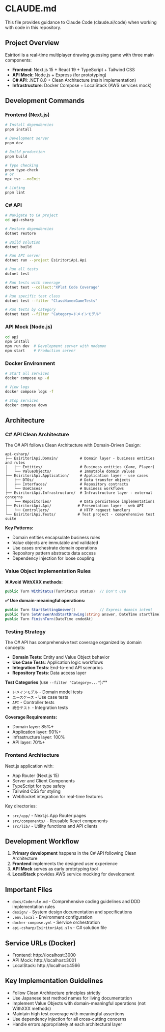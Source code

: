 # CLAUDE.md

This file provides guidance to Claude Code (claude.ai/code) when working with code in this repository.

## Project Overview

Esiritori is a real-time multiplayer drawing guessing game with three main components:

- **Frontend**: Next.js 15 + React 19 + TypeScript + Tailwind CSS
- **API Mock**: Node.js + Express (for prototyping)
- **C# API**: .NET 8.0 + Clean Architecture (main implementation)
- **Infrastructure**: Docker Compose + LocalStack (AWS services mock)

## Development Commands

### Frontend (Next.js)
```bash
# Install dependencies
pnpm install

# Development server
pnpm dev

# Build production
pnpm build

# Type checking
pnpm type-check
# or
npx tsc --noEmit

# Linting
pnpm lint
```

### C# API
```bash
# Navigate to C# project
cd api-csharp

# Restore dependencies
dotnet restore

# Build solution
dotnet build

# Run API server
dotnet run --project EsiritoriApi.Api

# Run all tests
dotnet test

# Run tests with coverage
dotnet test --collect:"XPlat Code Coverage"

# Run specific test class
dotnet test --filter "ClassName=GameTests"

# Run tests by category
dotnet test --filter "Category=ドメインモデル"
```

### API Mock (Node.js)
```bash
cd api
npm install
npm run dev  # Development server with nodemon
npm start    # Production server
```

### Docker Environment
```bash
# Start all services
docker compose up -d

# View logs
docker compose logs -f

# Stop services
docker compose down
```

## Architecture

### C# API Clean Architecture
The C# API follows Clean Architecture with Domain-Driven Design:

```
api-csharp/
├── EsiritoriApi.Domain/          # Domain layer - business entities and rules
│   ├── Entities/                 # Business entities (Game, Player)
│   └── ValueObjects/             # Immutable domain values
├── EsiritoriApi.Application/     # Application layer - use cases
│   ├── DTOs/                     # Data transfer objects
│   ├── Interfaces/               # Repository contracts
│   └── UseCases/                 # Business workflows
├── EsiritoriApi.Infrastructure/  # Infrastructure layer - external concerns
│   └── Repositories/             # Data persistence implementations
├── EsiritoriApi.Api/            # Presentation layer - web API
│   └── Controllers/              # HTTP request handlers
└── EsiritoriApi.Tests/          # Test project - comprehensive test suite
```

**Key Patterns:**
- Domain entities encapsulate business rules
- Value objects are immutable and validated
- Use cases orchestrate domain operations
- Repository pattern abstracts data access
- Dependency injection for loose coupling

### Value Object Implementation Rules

**❌ Avoid WithXXX methods:**
```csharp
public Turn WithStatus(TurnStatus status)  // Don't use
```

**✅ Use domain-meaningful operations:**
```csharp
public Turn StartSettingAnswer()           // Express domain intent
public Turn SetAnswerAndStartDrawing(string answer, DateTime startTime)
public Turn FinishTurn(DateTime endedAt)
```

### Testing Strategy

The C# API has comprehensive test coverage organized by domain concepts:

- **Domain Tests**: Entity and Value Object behavior
- **Use Case Tests**: Application logic workflows  
- **Integration Tests**: End-to-end API scenarios
- **Repository Tests**: Data access layer

**Test Categories** (use `--filter "Category=..."`):**
- `ドメインモデル` - Domain model tests
- `ユースケース` - Use case tests
- `API` - Controller tests
- `統合テスト` - Integration tests

**Coverage Requirements:**
- Domain layer: 85%+
- Application layer: 90%+
- Infrastructure layer: 100%
- API layer: 70%+

### Frontend Architecture

Next.js application with:
- App Router (Next.js 15)
- Server and Client Components
- TypeScript for type safety
- Tailwind CSS for styling
- WebSocket integration for real-time features

Key directories:
- `src/app/` - Next.js App Router pages
- `src/components/` - Reusable React components
- `src/lib/` - Utility functions and API clients

## Development Workflow

1. **Primary development** happens in the C# API following Clean Architecture
2. **Frontend** implements the designed user experience
3. **API Mock** serves as early prototyping tool
4. **LocalStack** provides AWS service mocking for development

## Important Files

- `docs/Coderule.md` - Comprehensive coding guidelines and DDD implementation rules
- `design/` - System design documentation and specifications
- `.env.local` - Environment configuration
- `docker-compose.yml` - Service orchestration
- `api-csharp/EsiritoriApi.sln` - C# solution file

## Service URLs (Docker)

- Frontend: http://localhost:3000
- API Mock: http://localhost:3001  
- LocalStack: http://localhost:4566

## Key Implementation Guidelines

- Follow Clean Architecture principles strictly
- Use Japanese test method names for living documentation
- Implement Value Objects with domain-meaningful operations (not WithXXX methods)
- Maintain high test coverage with meaningful assertions
- Use dependency injection for all cross-cutting concerns
- Handle errors appropriately at each architectural layer